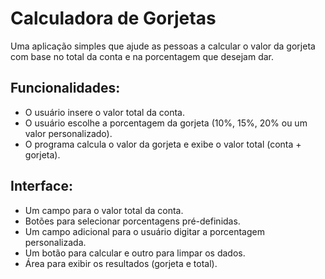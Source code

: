 
# Calculadora de Gorjetas

Uma aplicação simples que ajude as pessoas a calcular o valor da gorjeta com base no total da conta e na porcentagem que desejam dar.

## Funcionalidades:
- O usuário insere o valor total da conta.
- O usuário escolhe a porcentagem da gorjeta (10%, 15%, 20% ou um valor personalizado).
- O programa calcula o valor da gorjeta e exibe o valor total (conta + gorjeta).

## Interface:
- Um campo para o valor total da conta.
- Botões para selecionar porcentagens pré-definidas.
- Um campo adicional para o usuário digitar a porcentagem personalizada.
- Um botão para calcular e outro para limpar os dados.
- Área para exibir os resultados (gorjeta e total).